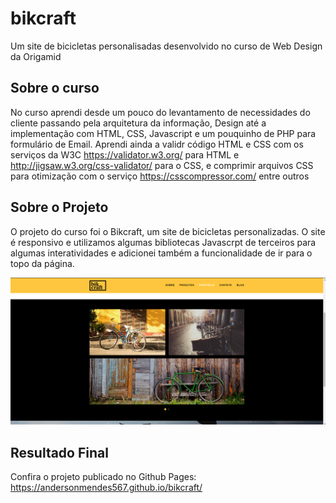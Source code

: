 # bikcraft
Um site de bicicletas personalisadas desenvolvido no curso de Web Design da Origamid

## Sobre o curso
No curso aprendi desde um pouco do levantamento de necessidades do cliente passando pela arquitetura da informação, Design até a implementação com HTML, CSS, Javascript e um pouquinho de PHP para formulário de Email.
Aprendi ainda a validr código HTML e CSS com os serviços da W3C https://validator.w3.org/ para HTML e http://jigsaw.w3.org/css-validator/ para o CSS, e comprimir arquivos CSS para otimização com o serviço https://csscompressor.com/ entre outros

## Sobre o Projeto
O projeto do curso foi o Bikcraft, um site de bicicletas personalizadas.
O site é responsivo e utilizamos algumas bibliotecas Javascrpt de terceiros para algumas interatividades e
adicionei também a funcionalidade de ir para o topo da página.

![Captura Bikcraft](assets/captura-bikcraft.png)

## Resultado Final
Confira o projeto publicado no Github Pages: https://andersonmendes567.github.io/bikcraft/
